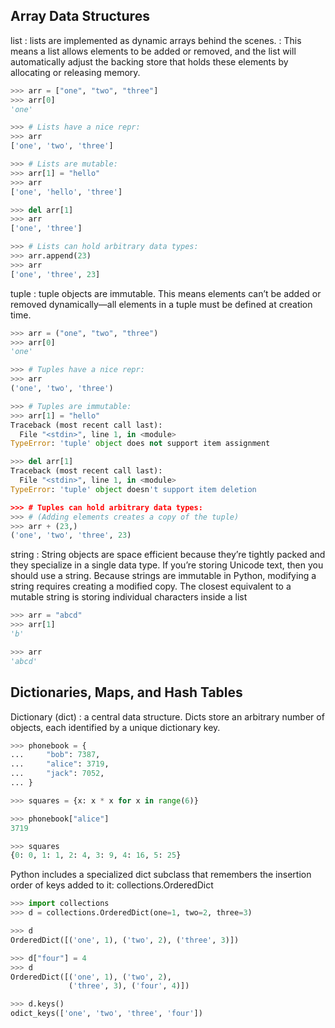 ## Array Data Structures

list
: lists are implemented as dynamic arrays behind the scenes.
: This means a list allows elements to be added or removed, and the list will automatically adjust the backing store that holds these elements by allocating or releasing memory.

```python
>>> arr = ["one", "two", "three"]
>>> arr[0]
'one'

>>> # Lists have a nice repr:
>>> arr
['one', 'two', 'three']

>>> # Lists are mutable:
>>> arr[1] = "hello"
>>> arr
['one', 'hello', 'three']

>>> del arr[1]
>>> arr
['one', 'three']

>>> # Lists can hold arbitrary data types:
>>> arr.append(23)
>>> arr
['one', 'three', 23]
```

tuple
: tuple objects are immutable. This means elements can’t be added or removed dynamically—all elements in a tuple must be defined at creation time.

```python
>>> arr = ("one", "two", "three")
>>> arr[0]
'one'

>>> # Tuples have a nice repr:
>>> arr
('one', 'two', 'three')

>>> # Tuples are immutable:
>>> arr[1] = "hello"
Traceback (most recent call last):
  File "<stdin>", line 1, in <module>
TypeError: 'tuple' object does not support item assignment

>>> del arr[1]
Traceback (most recent call last):
  File "<stdin>", line 1, in <module>
TypeError: 'tuple' object doesn't support item deletion

>>> # Tuples can hold arbitrary data types:
>>> # (Adding elements creates a copy of the tuple)
>>> arr + (23,)
('one', 'two', 'three', 23)
```

string
: String objects are space efficient because they’re tightly packed and they specialize in a single data type. If you’re storing Unicode text, then you should use a string. Because strings are immutable in Python, modifying a string requires creating a modified copy. The closest equivalent to a mutable string is storing individual characters inside a list

```python
>>> arr = "abcd"
>>> arr[1]
'b'

>>> arr
'abcd'
```

## Dictionaries, Maps, and Hash Tables

Dictionary (dict)
: a central data structure. Dicts store an arbitrary number of objects, each identified by a unique dictionary key.

```python
>>> phonebook = {
...     "bob": 7387,
...     "alice": 3719,
...     "jack": 7052,
... }

>>> squares = {x: x * x for x in range(6)}

>>> phonebook["alice"]
3719

>>> squares
{0: 0, 1: 1, 2: 4, 3: 9, 4: 16, 5: 25}
```

Python includes a specialized dict subclass that remembers the insertion order of keys added to it: collections.OrderedDict

```python
>>> import collections
>>> d = collections.OrderedDict(one=1, two=2, three=3)

>>> d
OrderedDict([('one', 1), ('two', 2), ('three', 3)])

>>> d["four"] = 4
>>> d
OrderedDict([('one', 1), ('two', 2),
             ('three', 3), ('four', 4)])

>>> d.keys()
odict_keys(['one', 'two', 'three', 'four'])
```
